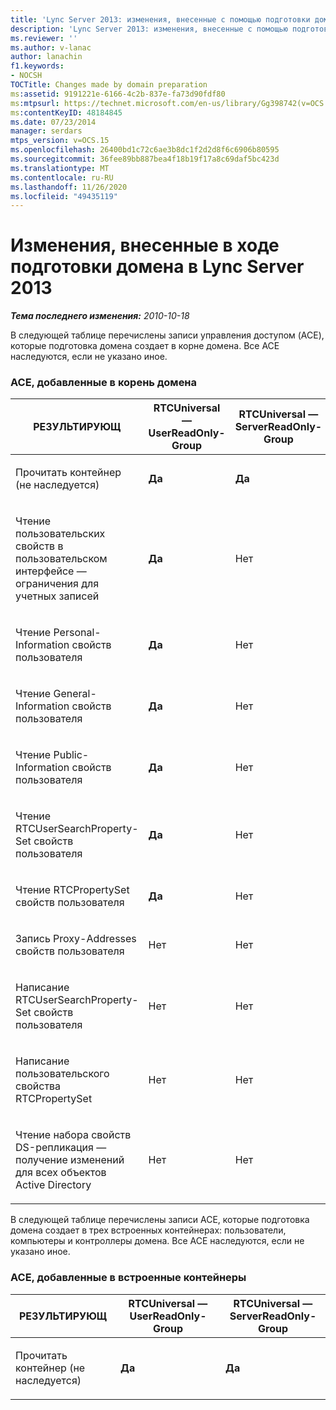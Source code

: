 ```yaml
---
title: 'Lync Server 2013: изменения, внесенные с помощью подготовки домена'
description: 'Lync Server 2013: изменения, внесенные с помощью подготовки домена.'
ms.reviewer: ''
ms.author: v-lanac
author: lanachin
f1.keywords:
- NOCSH
TOCTitle: Changes made by domain preparation
ms:assetid: 9191221e-6166-4c2b-837e-fa73d90fdf80
ms:mtpsurl: https://technet.microsoft.com/en-us/library/Gg398742(v=OCS.15)
ms:contentKeyID: 48184845
ms.date: 07/23/2014
manager: serdars
mtps_version: v=OCS.15
ms.openlocfilehash: 26400bd1c72c6ae3b8dc1f2d2d8f6c6906b80595
ms.sourcegitcommit: 36fee89bb887bea4f18b19f17a8c69daf5bc423d
ms.translationtype: MT
ms.contentlocale: ru-RU
ms.lasthandoff: 11/26/2020
ms.locfileid: "49435119"
---
```

# <a name="changes-made-by-domain-preparation-in-lync-server-2013"></a>Изменения, внесенные в ходе подготовки домена в Lync Server 2013

<div data-xmlns="http://www.w3.org/1999/xhtml">

<div class="topic" data-xmlns="http://www.w3.org/1999/xhtml" data-msxsl="urn:schemas-microsoft-com:xslt" data-cs="https://msdn.microsoft.com/">

<div data-asp="https://msdn2.microsoft.com/asp">



</div>

<div id="mainSection">

<div id="mainBody">

<span> </span>

_**Тема последнего изменения:** 2010-10-18_

В следующей таблице перечислены записи управления доступом (ACE), которые подготовка домена создает в корне домена. Все ACE наследуются, если не указано иное.

<div id="sectionSection0" class="section">

### <a name="aces-added-to-domain-root"></a>ACE, добавленные в корень домена

<table style="width:100%;">
<colgroup>
<col style="width: 16%" />
<col style="width: 16%" />
<col style="width: 16%" />
<col style="width: 16%" />
<col style="width: 16%" />
<col style="width: 16%" />
</colgroup>
<thead>
<tr class="header">
<th>РЕЗУЛЬТИРУЮЩ</th>
<th>RTCUniversal — UserReadOnly-Group</th>
<th>RTCUniversal — ServerReadOnly-Group</th>
<th>RTCUniversal-UserAdmins</th>
<th>RTCHSUniversal-Services</th>
<th>Authenticated-Users</th>
</tr>
</thead>
<tbody>
<tr class="odd">
<td><p>Прочитать контейнер (не наследуется)</p></td>
<td><p><strong>Да</strong></p></td>
<td><p><strong>Да</strong></p></td>
<td><p>Нет</p></td>
<td><p>Нет</p></td>
<td><p>Нет</p></td>
</tr>
<tr class="even">
<td><p>Чтение пользовательских свойств в пользовательском интерфейсе — ограничения для учетных записей</p></td>
<td><p><strong>Да</strong></p></td>
<td><p>Нет</p></td>
<td><p>Нет</p></td>
<td><p>Нет</p></td>
<td><p>Нет</p></td>
</tr>
<tr class="odd">
<td><p>Чтение Personal-Information свойств пользователя</p></td>
<td><p><strong>Да</strong></p></td>
<td><p>Нет</p></td>
<td><p>Нет</p></td>
<td><p>Нет</p></td>
<td><p>Нет</p></td>
</tr>
<tr class="even">
<td><p>Чтение General-Information свойств пользователя</p></td>
<td><p><strong>Да</strong></p></td>
<td><p>Нет</p></td>
<td><p>Нет</p></td>
<td><p>Нет</p></td>
<td><p>Нет</p></td>
</tr>
<tr class="odd">
<td><p>Чтение Public-Information свойств пользователя</p></td>
<td><p><strong>Да</strong></p></td>
<td><p>Нет</p></td>
<td><p>Нет</p></td>
<td><p>Нет</p></td>
<td><p>Нет</p></td>
</tr>
<tr class="even">
<td><p>Чтение RTCUserSearchProperty-Set свойств пользователя</p></td>
<td><p><strong>Да</strong></p></td>
<td><p>Нет</p></td>
<td><p>Нет</p></td>
<td><p>Нет</p></td>
<td><p><strong>Да</strong></p></td>
</tr>
<tr class="odd">
<td><p>Чтение RTCPropertySet свойств пользователя</p></td>
<td><p><strong>Да</strong></p></td>
<td><p>Нет</p></td>
<td><p>Нет</p></td>
<td><p>Нет</p></td>
<td><p>Нет</p></td>
</tr>
<tr class="even">
<td><p>Запись Proxy-Addresses свойств пользователя</p></td>
<td><p>Нет</p></td>
<td><p>Нет</p></td>
<td><p><strong>Да</strong></p></td>
<td><p>Нет</p></td>
<td><p>Нет</p></td>
</tr>
<tr class="odd">
<td><p>Написание RTCUserSearchProperty-Set свойств пользователя</p></td>
<td><p>Нет</p></td>
<td><p>Нет</p></td>
<td><p><strong>Да</strong></p></td>
<td><p>Нет</p></td>
<td><p>Нет</p></td>
</tr>
<tr class="even">
<td><p>Написание пользовательского свойства RTCPropertySet</p></td>
<td><p>Нет</p></td>
<td><p>Нет</p></td>
<td><p><strong>Да</strong></p></td>
<td><p>Нет</p></td>
<td><p>Нет</p></td>
</tr>
<tr class="odd">
<td><p>Чтение набора свойств DS-репликация — получение изменений для всех объектов Active Directory</p></td>
<td><p>Нет</p></td>
<td><p>Нет</p></td>
<td><p>Нет</p></td>
<td><p><strong>Да</strong></p></td>
<td><p>Нет</p></td>
</tr>
</tbody>
</table>


В следующей таблице перечислены записи ACE, которые подготовка домена создает в трех встроенных контейнерах: пользователи, компьютеры и контроллеры домена. Все ACE наследуются, если не указано иное.

### <a name="aces-added-to-built-in-containers"></a>ACE, добавленные в встроенные контейнеры

<table>
<colgroup>
<col style="width: 33%" />
<col style="width: 33%" />
<col style="width: 33%" />
</colgroup>
<thead>
<tr class="header">
<th>РЕЗУЛЬТИРУЮЩ</th>
<th>RTCUniversal — UserReadOnly-Group</th>
<th>RTCUniversal — ServerReadOnly-Group</th>
</tr>
</thead>
<tbody>
<tr class="odd">
<td><p>Прочитать контейнер (не наследуется)</p></td>
<td><p><strong>Да</strong></p></td>
<td><p><strong>Да</strong></p></td>
</tr>
</tbody>
</table>


</div>

</div>

<span> </span>

</div>

</div>

</div>

